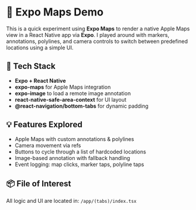 # 📍 Expo Maps Demo

This is a quick experiment using **Expo Maps** to render a native Apple Maps view in a React Native app via **Expo**. I played around with markers, annotations, polylines, and camera controls to switch between predefined locations using a simple UI.

## 🔧 Tech Stack

- **Expo + React Native**
- **expo-maps** for Apple Maps integration
- **expo-image** to load a remote image annotation
- **react-native-safe-area-context** for UI layout
- **@react-navigation/bottom-tabs** for dynamic padding

## 💡 Features Explored

- Apple Maps with custom annotations & polylines
- Camera movement via refs
- Buttons to cycle through a list of hardcoded locations
- Image-based annotation with fallback handling
- Event logging: map clicks, marker taps, polyline taps

## 📦 File of Interest

All logic and UI are located in: `/app/(tabs)/index.tsx`
